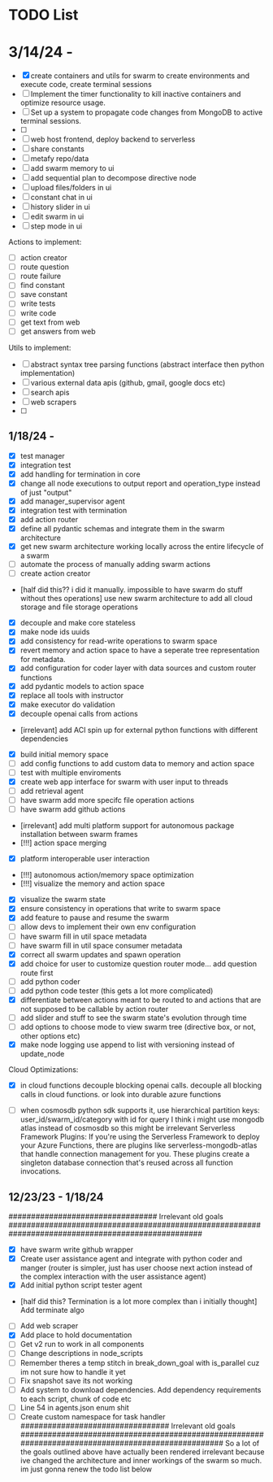 # TODO List



# 3/14/24 - 
- [x] create containers and utils for swarm to create environments and execute code, create terminal sessions
- [ ] Implement the timer functionality to kill inactive containers and optimize resource usage.
- [ ] Set up a system to propagate code changes from MongoDB to active terminal sessions.
- [ ]
- [ ] web host frontend, deploy backend to serverless
- [ ] share constants
- [ ] metafy repo/data
- [ ] add swarm memory to ui
- [ ] add sequential plan to decompose directive node
- [ ] upload files/folders in ui
- [ ] constant chat in ui
- [ ] history slider in ui
- [ ] edit swarm in ui
- [ ] step mode in ui

Actions to implement:
- [ ] action creator
- [ ] route question
- [ ] route failure
- [ ] find constant
- [ ] save constant
- [ ] write tests
- [ ] write code
- [ ] get text from web
- [ ] get answers from web

Utils to implement:
- [ ] abstract syntax tree parsing functions (abstract interface then python implementation)
- [ ] various external data apis (github, gmail, google docs etc)
- [ ] search apis
- [ ] web scrapers
- [ ] 

## 1/18/24 - 
- [x] test manager
- [x] integration test
- [x] add handling for termination in core
- [x] change all node executions to output report and operation_type instead of just "output"
- [x] add manager_supervisor agent
- [x] integration test with termination
- [x] add action router
- [x] define all pydantic schemas and integrate them in the swarm architecture
- [x] get new swarm architecture working locally across the entire lifecycle of a swarm
- [ ] automate the process of manually adding swarm actions
- [ ] create action creator
- [half did this?? i did it manually. impossible to have swarm do stuff without thes operations] use new swarm architecture to add all cloud storage and file storage operations
- [x] decouple and make core stateless
- [x] make node ids uuids
- [x] add consistency for read-write operations to swarm space
- [x] revert memory and action space to have a seperate tree representation for metadata.
- [x] add configuration for coder layer with data sources and custom router functions
- [x] add pydantic models to action space
- [x] replace all tools with instructor
- [x] make executor do validation
- [x] decouple openai calls from actions
- [irrelevant] add ACI spin up for external python functions with different dependencies
- [x] build initial memory space
- [ ] add config functions to add custom data to memory and action space
- [ ] test with multiple enviroments
- [x] create web app interface for swarm with user input to threads
- [ ] add retrieval agent
- [ ] have swarm add more specifc file operation actions
- [ ] have swarm add github actions
- [irrelevant] add multi platform support for autonomous package installation between swarm frames
- [!!!] action space merging
- [x] platform interoperable user interaction
- [!!!] autonomous action/memory space optimization
- [!!!] visualize the memory and action space
- [x] visualize the swarm state
- [x] ensure consistency in operations that write to swarm space
- [x] add feature to pause and resume the swarm
- [ ] allow devs to implement their own env configuration
- [ ] have swarm fill in util space metadata
- [ ] have swarm fill in util space consumer metadata
- [x] correct all swarm updates and spawn operation
- [x] add choice for user to customize question router mode... add question route first
- [ ] add python coder
- [ ] add python code tester (this gets a lot more complicated)
- [x] differentiate between actions meant to be routed to and actions that are not supposed to be callable by action router
- [ ] add slider and stuff to see the swarm state's evolution through time
- [ ] add options to choose mode to view swarm tree (directive box, or not, other options etc)
- [x] make node logging use append to list with versioning instead of update_node

Cloud Optimizations:
- [x] in cloud functions decouple blocking openai calls. decouple all blocking calls in cloud functions. or look into durable azure functions
- [ ] when cosmosdb python sdk supports it, use hierarchical partition keys: user_id/swarm_id/category with id for query
I think i might use mongodb atlas instead of cosmosdb so this might be irrelevant
Serverless Framework Plugins: If you're using the Serverless Framework to deploy your Azure Functions, there are plugins like serverless-mongodb-atlas that handle connection management for you. These plugins create a singleton database connection that's reused across all function invocations.


## 12/23/23 - 1/18/24

################################# Irrelevant old goals ###################################################################################################
- [x] have swarm write github wrapper
- [x] Create user assistance agent and integrate with python coder and manger (router is simpler, just has user choose next action instead of the complex interaction with the user assistance agent)
- [x] Add initial python script tester agent
- [half did this? Termination is a lot more complex than i initially thought] Add terminate algo
- [ ] Add web scraper
- [x] Add place to hold documentation
- [ ] Get v2 run to work in all components
- [ ] Change descriptions in node_scripts
- [ ] Remember theres a temp stitch in break_down_goal with is_parallel cuz im not sure how to handle it yet
- [ ] Fix snapshot save its not working
- [ ] Add system to download dependencies. Add dependency requirements to each script, chunk of code etc
- [ ] Line 54 in agents.json enum shit
- [ ] Create custom namespace for task handler
################################# Irrelevant old goals ###################################################################################################
So a lot of the goals outlined above have actually been rendered irrelevant because ive changed the architecture and inner workings of the swarm so much. im just gonna renew the todo list below